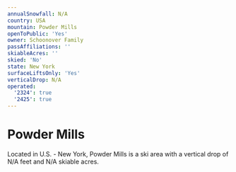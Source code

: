 ```yaml
---
annualSnowfall: N/A
country: USA
mountain: Powder Mills
openToPublic: 'Yes'
owner: Schoonover Family
passAffiliations: ''
skiableAcres: ''
skied: 'No'
state: New York
surfaceLiftsOnly: 'Yes'
verticalDrop: N/A
operated:
  '2324': true
  '2425': true
---
```



# Powder Mills

Located in U.S. - New York, Powder Mills is a ski area with a vertical drop of N/A feet and N/A skiable acres.
